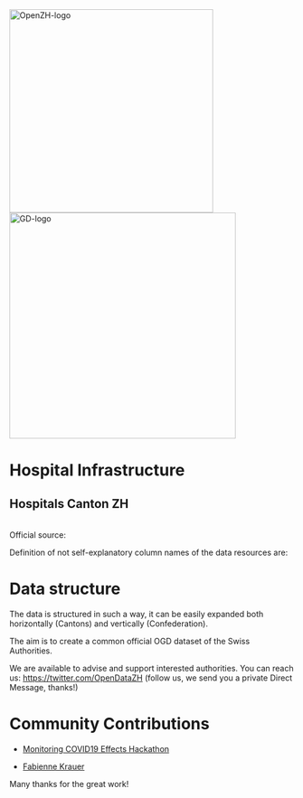 <img src="https://github.com/openZH/covid_19/blob/master/statistisches_amt_kt_zh.png" alt="OpenZH-logo" width="360"/>
<img src="https://github.com/openZH/covid_19/blob/master/gd.png" alt="GD-logo" width="400"/> 


# Hospital Infrastructure
## Hospitals Canton ZH


<br>Official source: 


Definition of not self-explanatory column names of the data resources are:




# Data structure
The data is structured in such a way, it can be easily expanded both horizontally (Cantons) and vertically (Confederation).

The aim is to create a common official OGD dataset of the Swiss Authorities.

We are available to advise and support interested authorities. You can reach us: https://twitter.com/OpenDataZH (follow us, we send you a private Direct Message, thanks!)

# Community Contributions
- [Monitoring COVID19 Effects Hackathon](https://db.schoolofdata.ch/project/68)

- [Fabienne Krauer](https://github.com/fkrauer)

Many thanks for the great work!
